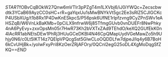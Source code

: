 $START$fOBvCqBOkW27Qnw6mVTIr3pPZgT4m1LXVbj6/iJ0iYWQc+Zecscbwdtk3YCaB69AyzCC0sHC+rR+gaYqxUu1sMwBNYkVt5gc2Ee3sRlZ5CJlGCKcP4USbXUg/t1b8Rx1P4DwKnESkpcS/P56psk6UfNE1rlpfzvng9CyZPnSWv1eAHSZqB/W6VnLkBaKMb+0pCiLX9nfrwW6j85TfmgGUvb0vnDUEFr8NwPhky4nA6PyEvy+zxxOpsMn05r7HwR73Kh2bVXTxZAd9TEhdO/keXQ2GUfEkK0n4lAcRR1abNEtsDEw1PhRj3HUuGCeDKBI4N46CpQMapUydVGeMawZo5h9Uhjy0N6/c0Lt5IKT14z7QEIpVPQcgSst5GlwCLoOQDDLfw7djpeJ/Iq4y6B7BoH6kCvUHjBk+/yoIwFxyPri8KzOerZRjAFOry/0QCnl2egG25oDL4XgMoDqgSfZKQ==$END$